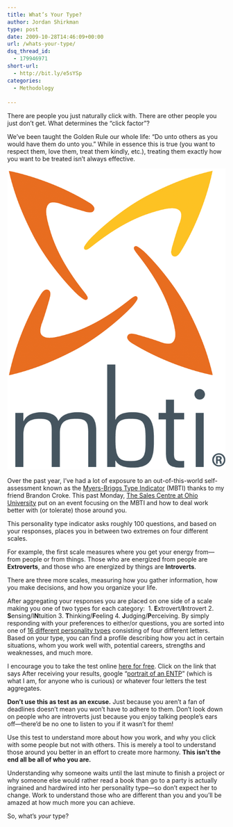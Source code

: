 ```yaml
---
title: What’s Your Type?
author: Jordan Shirkman
type: post
date: 2009-10-28T14:46:09+00:00
url: /whats-your-type/
dsq_thread_id:
  - 179946971
short-url:
  - http://bit.ly/e5sYSp
categories:
  - Methodology

---
```

There are people you just naturally click with. There are other people you just don’t get. What determines the “click factor”?

We’ve been taught the Golden Rule our whole life: “Do unto others as you would have them do unto you.” While in essence this is true (you want to respect them, love them, treat them kindly, etc.), treating them exactly how you want to be treated isn’t always effective.

![Image](/static/images/MBTI-Logo1.jpeg) 

Over the past year, I’ve had a lot of exposure to an out-of-this-world self-assessment known as the [Myers-Briggs Type Indicator](http://en.wikipedia.org/wiki/Myers-Briggs_Type_Indicator) (MBTI) thanks to my friend Brandon Croke. This past Monday, [The Sales Centre at Ohio University](http://thesalescentre.com) put on an event focusing on the MBTI and how to deal work better with (or tolerate) those around you.

This personality type indicator asks roughly 100 questions, and based on your responses, places you in between two extremes on four different scales.

For example, the first scale measures where you get your energy from—from people or from things. Those who are energized from people are **Extroverts**, and those who are energized by things are **Introverts**.

There are three more scales, measuring how you gather information, how you make decisions, and how you organize your life.

After aggregating your responses you are placed on one side of a scale making you one of two types for each category:  1. **E**xtrovert/**I**ntrovert 2. **S**ensing/I**N**tuition 3. **T**hinking/**F**eeling 4. **J**udging/**P**erceiving. By simply responding with your preferences to either/or questions, you are sorted into one of [16 different personality types](http://www.personalitypage.com/high-level.html) consisting of four different letters. Based on your type, you can find a profile describing how you act in certain situations, whom you work well with, potential careers, strengths and weaknesses, and much more.

I encourage you to take the test online [here for free](http://www.pajbk.com/MBTI/mbpers.php). Click on the link that says After receiving your results, google “[portrait of an ENTP](http://www.google.com/search?hl=en&safe=active&client=safari&rls=en&q=portrait+of+an+entp&aq=f&oq=&aqi=g-s1)” (which is what I am, for anyone who is curious) or whatever four letters the test aggregates.

**Don’t use this as test as an excuse.** Just because you aren’t a fan of deadlines doesn’t mean you won’t have to adhere to them. Don’t look down on people who are introverts just because you enjoy talking people’s ears off—there’d be no one to listen to you if it wasn’t for them!

Use this test to understand more about how you work, and why you click with some people but not with others. This is merely a tool to understand those around you better in an effort to create more harmony. **This isn’t the end all be all of who you are.**

Understanding why someone waits until the last minute to finish a project or why someone else would rather read a book than go to a party is actually ingrained and hardwired into her personality type—so don’t expect her to change. Work to understand those who are different than you and you’ll be amazed at how much more you can achieve.

So, what’s _your_ type?
